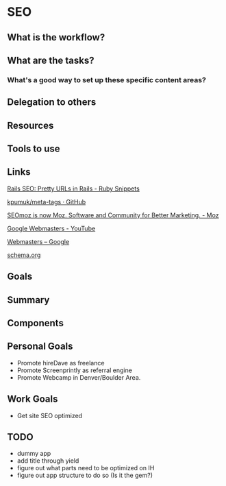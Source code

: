 # SEO

## What is the workflow?

## What are the tasks?

### What's a good way to set up these specific content areas?

## Delegation to others

## Resources

## Tools to use

## Links
[Rails SEO: Pretty URLs in Rails - Ruby Snippets](http://rubysnippets.com/2013/02/04/rails-seo-pretty-urls-in-rails/)

[kpumuk/meta-tags · GitHub](https://github.com/kpumuk/meta-tags)

[SEOmoz is now Moz. Software and Community for Better Marketing. - Moz](http://moz.com/)

[Google Webmasters - YouTube](http://www.youtube.com/user/GoogleWebmasterHelp)

[Webmasters – Google](http://www.google.com/webmasters/)

[schema.org](http://schema.org/docs/gs.html#advanced_dates)

## Goals

## Summary

## Components

## Personal Goals
- Promote hireDave as freelance
- Promote Screenprintly as referral engine
- Promote Webcamp in Denver/Boulder Area.

## Work Goals
- Get site SEO optimized

## TODO
- dummy app
- add title through yield
- figure out what parts need to be optimized on IH
- figure out app structure to do so (Is it the gem?)